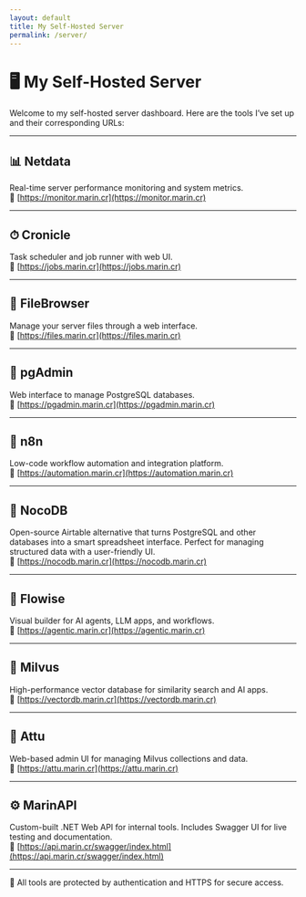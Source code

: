 ```yaml
---
layout: default
title: My Self-Hosted Server
permalink: /server/
---
```


# 🖥️ My Self-Hosted Server

Welcome to my self-hosted server dashboard. Here are the tools I’ve set up and their corresponding URLs:

---

## 📊 Netdata  
Real-time server performance monitoring and system metrics.  
🔗 [https://monitor.marin.cr](https://monitor.marin.cr)

---

## ⏱ Cronicle  
Task scheduler and job runner with web UI.  
🔗 [https://jobs.marin.cr](https://jobs.marin.cr)

---

## 📁 FileBrowser  
Manage your server files through a web interface.  
🔗 [https://files.marin.cr](https://files.marin.cr)

---

## 🐘 pgAdmin  
Web interface to manage PostgreSQL databases.  
🔗 [https://pgadmin.marin.cr](https://pgadmin.marin.cr)

---

## 🔄 n8n  
Low-code workflow automation and integration platform.  
🔗 [https://automation.marin.cr](https://automation.marin.cr)

---

## 📑 NocoDB  
Open-source Airtable alternative that turns PostgreSQL and other databases into a smart spreadsheet interface. Perfect for managing structured data with a user-friendly UI.  
🔗 [https://nocodb.marin.cr](https://nocodb.marin.cr)

---

## 🧠 Flowise  
Visual builder for AI agents, LLM apps, and workflows.  
🔗 [https://agentic.marin.cr](https://agentic.marin.cr)

---

## 🧬 Milvus  
High-performance vector database for similarity search and AI apps.  
🔗 [https://vectordb.marin.cr](https://vectordb.marin.cr)

---

## 🧰 Attu  
Web-based admin UI for managing Milvus collections and data.  
🔗 [https://attu.marin.cr](https://attu.marin.cr)

---

## ⚙️ MarinAPI  
Custom-built .NET Web API for internal tools. Includes Swagger UI for live testing and documentation.  
🔗 [https://api.marin.cr/swagger/index.html](https://api.marin.cr/swagger/index.html)

---

🔐 All tools are protected by authentication and HTTPS for secure access.

